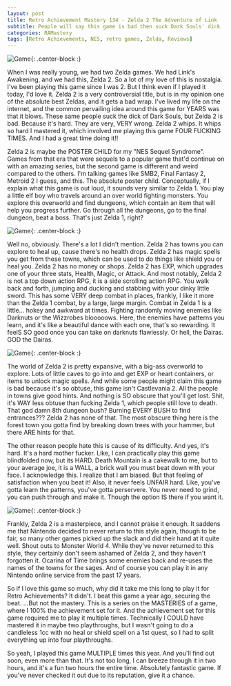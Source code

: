 ```yaml
---
layout: post
title: Retro Achievement Mastery 134 - Zelda 2 The Adventure of Link
subtitle: People will say this game is bad then suck Dark Souls' dick
categories: RAMastery
tags: [Retro Achievements, NES, retro games, Zelda, Reviews]
---
```



![Game](https://imgur.com/gumj4Aj.png){: .center-block :}

When I was really young, we had two Zelda games. We had Link's Awakening, and we had this, Zelda 2. So a lot of my love of this is nostalgia. I've been playing this game since I was 2. But I think even if I played it today, I'd love it. Zelda 2 is a very controversial title, but is in my opinion one of the absolute best Zeldas, and it gets a bad wrap. I've lived my life on the internet, and the common pervailing idea around this game for YEARS was that it blows. These same people suck the dick of Dark Souls, but Zelda 2 is bad. Because it's hard. They are very, VERY wrong. Zelda 2 whips. It whips so hard I mastered it, which involved me playing this game FOUR FUCKING TIMES. And I had a great time doing it!!

Zelda 2 is maybe the POSTER CHILD for my "NES Sequel Syndrome". Games from that era that were sequels to a popular game that'd continue on with an amazing series, but the second game is different and weird compared to the others. I'm talking games like SMB2, Final Fantasy 2, Metroid 2 I guess, and this. The absolute poster child. Conceptually, if I explain what this game is out loud, it sounds very similar to Zelda 1. You play a little elf boy who travels around an over world fighting monsters. You explore this overworld and find dungeons, which contain an item that will help you progress further. Go through all the dungeons, go to the final dungeon, beat a boss. That's just Zelda 1, right?

![Game](https://imgur.com/1V131xK.png){: .center-block :}

Well no, obviously. There's a lot I didn't mention. Zelda 2 has towns you can explore to heal up, cause there's no health drops. Zelda 2 has magic spells you get from these towns, which can be used to do things like shield you or heal you. Zelda 2 has no money or shops. Zelda 2 has EXP, which upgrades one of your three stats, Health, Magic, or Attack. And most notably, Zelda 2 is not a top down action RPG, it is a side scrolling action RPG. You walk back and forth, jumping and ducking and stabbing with your dinky little sword. This has some VERY deep combat in places, frankly, I like it more than the Zelda 1 combat, by a large, large margin. Combat in Zelda 1 is a little... hokey and awkward at times. Fighting randomly moving enemies like Darknuts or the Wizzrobes blooooows. Here, the enemies have patterns you learn, and it's like a beautiful dance with each one, that's so rewarding. It feelS SO good once you can take on darknuts flawlessly. Or hell, the Dairas. GOD the Dairas.

![Game](https://imgur.com/l8DUKvc.png){: .center-block :}

The world of Zelda 2 is pretty expansive, with a big-ass overworld to explore. Lots of little caves to go into and get EXP or heart containers, or items to unlock magic spells. And while some people might claim this game is bad because it's so obtuse, this game isn't Castlevania 2. All the people in towns give good hints. And nothing is SO obscure that you'll get lost. Shit, it's WAY less obtuse than fucking Zelda 1, which people still love to death. That god damn 8th dungeon bush? Burning EVERY BUSH to find entrances??? Zelda 2 has none of that. The most obscure thing here is the forest town you gotta find by breaking down trees with your hammer, but there ARE hints for that.

The other reason people hate this is cause of its difficulty. And yes, it's hard. It's a hard mother fucker. Like, I can practically play this game blindfolded now, but its HARD. Death Mountain is a cakewalk to me, but to your average joe, it is a WALL, a brick wall you must beat down with your face. I acknowledge this. I realize that I am biased. But that feeling of satisfaction when you beat it! Also, it never feels UNFAIR hard. Like, you've gotta learn the patterns, you've gotta perservere. You never need to grind, you can push through and make it. Though the option IS there if you want it.

![Game](https://imgur.com/Cmo3ltz.png){: .center-block :}

Frankly, Zelda 2 is a masterpiece, and I cannot praise it enough. It saddens me that Nintendo decided to never return to this style again, though to be fair, so many other games picked up the slack and did their hand at it quite well. Shout outs to Monster World 4. While they've never returned to this style, they certainly don't seem ashamed of Zelda 2, and they haven't forgotten it. Ocarina of Time brings some enemies back and re-uses the names of the towns for the sages. And of course you can play it in any Nintendo online service from the past 17 years.

So if I love this game so much, why did it take me this long to play it for Retro Achievements? It didn't. I beat this game a year ago, securing the beat. ...But not the mastery. This is a series on the MASTERIES of a game, where I 100% the achievement set for it. And the achievement set for this game required me to play it multiple times. Technically I COULD have mastered it in maybe two playthroughs, but I wasn't going to do a candleless 1cc with no heal or shield spell on a 1st quest, so I had to split everything up into four playthroughs.

So yeah, I played this game MULTIPLE times this year. And you'll find out soon, even more than that. It's not too long, I can breeze through it in two hours, and it's a fun two hours the entire time. Absolutely fantastic game. If you've never checked it out due to its reputation, give it a chance.